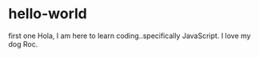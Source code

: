 # hello-world
first one
Hola, I am here to learn coding..specifically JavaScript. I love my dog Roc.
